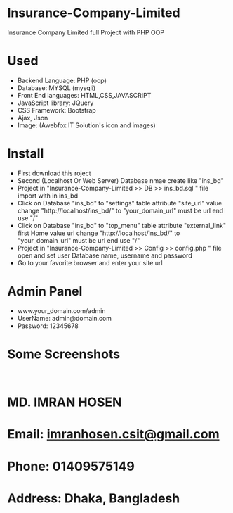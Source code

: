 # Insurance-Company-Limited
Insurance Company Limited full Project with PHP OOP

<h1> Used </h1>
<ul> 
  <li> Backend Language: PHP (oop)</li>
  <li> Database: MYSQL (mysqli) </li>
  <li> Front End languages: HTML,CSS,JAVASCRIPT </li>
  <li> JavaScript library: JQuery </li>
  <li> CSS Framework: Bootstrap </li>
  <li> Ajax, Json </li>
  <li>Image: (Awebfox IT Solution's icon and images) </li>
</ul>

<h1>Install</h1>
<ul>
 <li> First download this roject </li>
 <li> Second (Localhost Or Web Server) Database nmae create like "ins_bd" </li>
 <li> Project in "Insurance-Company-Limited >> DB >> ins_bd.sql " file import with in ins_bd </li>
 <li> Click on Database "ins_bd" to "settings" table attribute "site_url" value change "http://localhost/ins_bd/" to "your_domain_url" must be url end use "/"  </li>
 <li> Click on Database "ins_bd" to "top_menu" table attribute "external_link" first Home value url change "http://localhost/ins_bd/" to "your_domain_url" must be url end use "/"  </li>
 <li> Project in "Insurance-Company-Limited >> Config >> config.php " file open and set user Database name, username and password </li>
 <li> Go to your favorite browser and enter your site url  </li> 
</ul>

<h1> Admin Panel </h1>
<ul>
 <li> www.your_domain.com/admin </li>
 <li> UserName: admin@domain.com </li>
 <li> Password: 12345678 </li>
</ul>

<h1> Some Screenshots </h1>

<img scr="Awebfox/2.png" />
<img scr="Awebfox/news_event.png" />
<img scr="Awebfox/admin_1.png" />
<img scr="Awebfox/admin_share-holdings.png" />
<img scr="Awebfox/home.png" />

# MD. IMRAN HOSEN
# Email: imranhosen.csit@gmail.com
# Phone: 01409575149
# Address: Dhaka, Bangladesh

